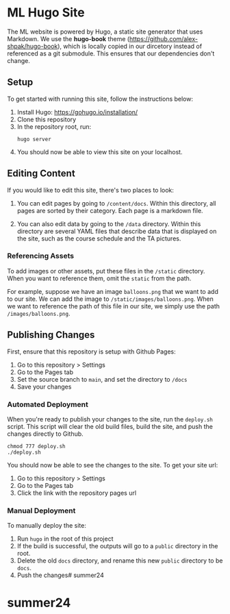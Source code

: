# ML Hugo Site

The ML website is powered by Hugo, a static site generator that uses Markdown. We use the **hugo-book** theme (https://github.com/alex-shpak/hugo-book), which is locally copied in our dircetory instead of referenced as a git submodule. This ensures that our dependencies don't change.

## Setup
To get started with running this site, follow the instructions below:

1. Install Hugo: https://gohugo.io/installation/
2. Clone this repository
3. In the repository root, run:
    ```
    hugo server
    ```
4. You should now be able to view this site on your localhost.

## Editing Content
If you would like to edit this site, there's two places to look:

1. You can edit pages by going to `/content/docs`. Within this directory, all pages are sorted by their category. Each page is a markdown file.

2. You can also edit data by going to the `/data` directory. Within this directory are several YAML files that describe data that is displayed on the site, such as the course schedule and the TA pictures.

### Referencing Assets
To add images or other assets, put these files in the `/static` directory. When you want to reference them, omit the `static` from the path.

For example, suppose we have an image `balloons.png` that we want to add to our site. We can add the image to `/static/images/balloons.png`. When we want to reference the path of this file in our site, we simply use the path `/images/balloons.png`.

## Publishing Changes
First, ensure that this repository is setup with Github Pages:
1. Go to this repository > Settings
2. Go to the Pages tab
3. Set the source branch to `main`, and set the directory to `/docs`
4. Save your changes

### Automated Deployment
When you're ready to publish your changes to the site, run the `deploy.sh` script. This script will clear the old build files, build the site, and push the changes directly to Github.

```
chmod 777 deploy.sh
./deploy.sh
```

You should now be able to see the changes to the site. To get your site url:
1. Go to this repository > Settings
2. Go to the Pages tab
3. Click the link with the repository pages url


### Manual Deployment
To manually deploy the site:
1. Run `hugo` in the root of this project
2. If the build is successful, the outputs will go to a `public` directory in the root.
3. Delete the old `docs` directory, and rename this new `public` directory to be `docs`.
4. Push the changes# summer24
# summer24
